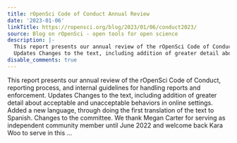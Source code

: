 ```yaml
---
title: rOpenSci Code of Conduct Annual Review
date: '2023-01-06'
linkTitle: https://ropensci.org/blog/2023/01/06/conduct2023/
source: Blog on rOpenSci - open tools for open science
description: |-
  This report presents our annual review of the rOpenSci Code of Conduct, reporting process, and internal guidelines for handling reports and enforcement.
  Updates Changes to the text, including addition of greater detail about acceptable and unacceptable behaviors in online settings. Added a new language, through doing the first translation of the text to Spanish. Changes to the committee. We thank Megan Carter for serving as independent community member until June 2022 and welcome back Kara Woo to serve in this ...
disable_comments: true
---
```

This report presents our annual review of the rOpenSci Code of Conduct, reporting process, and internal guidelines for handling reports and enforcement.
Updates Changes to the text, including addition of greater detail about acceptable and unacceptable behaviors in online settings. Added a new language, through doing the first translation of the text to Spanish. Changes to the committee. We thank Megan Carter for serving as independent community member until June 2022 and welcome back Kara Woo to serve in this ...